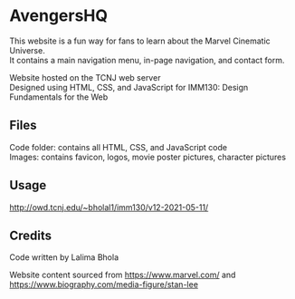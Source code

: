 # AvengersHQ

This website is a fun way for fans to learn about the Marvel Cinematic Universe.  
It contains a main navigation menu, in-page navigation, and contact form.

Website hosted on the TCNJ web server  
Designed using HTML, CSS, and JavaScript for IMM130: Design Fundamentals for the Web

## Files
Code folder: contains all HTML, CSS, and JavaScript code  
Images: contains favicon, logos, movie poster pictures, character pictures

## Usage
http://owd.tcnj.edu/~bholal1/imm130/v12-2021-05-11/

## Credits
Code written by Lalima Bhola  
  
Website content sourced from https://www.marvel.com/ and https://www.biography.com/media-figure/stan-lee
